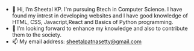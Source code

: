 - 👋 Hi, I’m Sheetal KP. I'm pursuing Btech in Computer Science. I have found my intrest in developing websites and I have good knowledge of HTML, CSS, Javacript,React and Basics of Python programming.
- 👀 I’m looking forward to enhance my knowledge and also to contribute them to the society.
- 📫 My email address: sheetalpatnasetty@gmail.com

<!---
Sheetal-Patnasetty/Sheetal-Patnasetty is a ✨ special ✨ repository because its `README.md` (this file) appears on your GitHub profile.
You can click the Preview link to take a look at your changes.
--->
